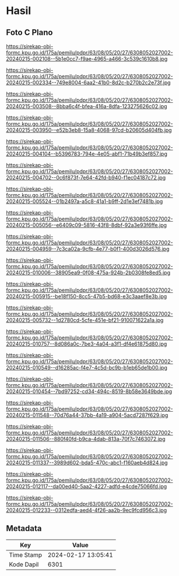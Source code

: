 # Hasil

## Foto C Plano

https://sirekap-obj-formc.kpu.go.id/175a/pemilu/pdpr/63/08/05/20/27/6308052027002-20240215-002108--5b1e0cc7-f9ae-4965-a466-3c539c1610b8.jpg

https://sirekap-obj-formc.kpu.go.id/175a/pemilu/pdpr/63/08/05/20/27/6308052027002-20240215-002334--749e8004-6aa2-41b0-8d2c-b270b2c2e73f.jpg

https://sirekap-obj-formc.kpu.go.id/175a/pemilu/pdpr/63/08/05/20/27/6308052027002-20240215-003508--8bba6c4f-bfea-416a-8dfa-123275626c02.jpg

https://sirekap-obj-formc.kpu.go.id/175a/pemilu/pdpr/63/08/05/20/27/6308052027002-20240215-003950--e52b3eb8-15a8-4068-97cd-b20605d404fb.jpg

https://sirekap-obj-formc.kpu.go.id/175a/pemilu/pdpr/63/08/05/20/27/6308052027002-20240215-004104--b5396783-794e-4e05-abf1-71b49b3ef857.jpg

https://sirekap-obj-formc.kpu.go.id/175a/pemilu/pdpr/63/08/05/20/27/6308052027002-20240215-004702--0c6f873f-7e64-42fd-b940-f1ec04187c72.jpg

https://sirekap-obj-formc.kpu.go.id/175a/pemilu/pdpr/63/08/05/20/27/6308052027002-20240215-005524--01b2497a-a5c8-41a1-b9ff-2d1e3ef7481b.jpg

https://sirekap-obj-formc.kpu.go.id/175a/pemilu/pdpr/63/08/05/20/27/6308052027002-20240215-005056--e6409c09-5816-43f8-8dbf-92a3e93f6ffe.jpg

https://sirekap-obj-formc.kpu.go.id/175a/pemilu/pdpr/63/08/05/20/27/6308052027002-20240215-004959--7c3ca02a-9cfb-4e77-b0f1-400d3026d576.jpg

https://sirekap-obj-formc.kpu.go.id/175a/pemilu/pdpr/63/08/05/20/27/6308052027002-20240215-010006--38905ea9-0f08-475a-924b-2b0308fe8ed5.jpg

https://sirekap-obj-formc.kpu.go.id/175a/pemilu/pdpr/63/08/05/20/27/6308052027002-20240215-005915--be18f150-8cc5-47b5-bd68-e3c3aaef8e3b.jpg

https://sirekap-obj-formc.kpu.go.id/175a/pemilu/pdpr/63/08/05/20/27/6308052027002-20240215-005732--1d2780cd-5cfe-451e-bf21-910071622a1a.jpg

https://sirekap-obj-formc.kpu.go.id/175a/pemilu/pdpr/63/08/05/20/27/6308052027002-20240215-010757--8d086a0c-7be3-4a04-a3f1-df4e61875d80.jpg

https://sirekap-obj-formc.kpu.go.id/175a/pemilu/pdpr/63/08/05/20/27/6308052027002-20240215-010549--d16285ac-f4e7-4c5d-bc9b-b1eb65de1b00.jpg

https://sirekap-obj-formc.kpu.go.id/175a/pemilu/pdpr/63/08/05/20/27/6308052027002-20240215-010454--7bd97252-cd34-494c-8519-8b58e3649bde.jpg

https://sirekap-obj-formc.kpu.go.id/175a/pemilu/pdpr/63/08/05/20/27/6308052027002-20240215-011548--70d76a44-37bb-4a19-a904-5acd7287f629.jpg

https://sirekap-obj-formc.kpu.go.id/175a/pemilu/pdpr/63/08/05/20/27/6308052027002-20240215-011506--880f40fd-b9ca-4dab-813a-70f7c7463072.jpg

https://sirekap-obj-formc.kpu.go.id/175a/pemilu/pdpr/63/08/05/20/27/6308052027002-20240215-011337--3989d602-bda5-470c-abc1-f160aeb4d824.jpg

https://sirekap-obj-formc.kpu.go.id/175a/pemilu/pdpr/63/08/05/20/27/6308052027002-20240215-012117--da00ed40-5aa2-4227-adfd-e4cde75066fd.jpg

https://sirekap-obj-formc.kpu.go.id/175a/pemilu/pdpr/63/08/05/20/27/6308052027002-20240215-012233--0312edfa-aed4-4f26-aa2b-9ec9fcd956c3.jpg


## Metadata

| Key        | Value               |
| ---------- | ------------------- |
| Time Stamp | 2024-02-17 13:05:41 |
| Kode Dapil | 6301                |



